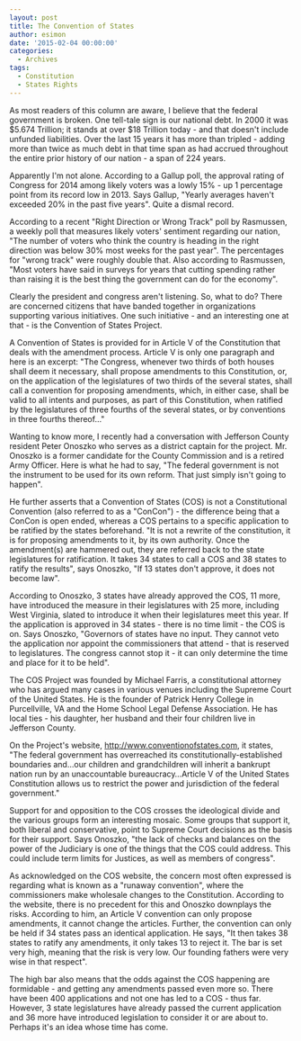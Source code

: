 ```yaml
---
layout: post
title: The Convention of States
author: esimon
date: '2015-02-04 00:00:00'
categories:
  - Archives
tags:
  - Constitution
  - States Rights
---
```

As most readers of this column are aware, I believe that the federal government is broken. One tell-tale sign is our national debt. In 2000 it was $5.674 Trillion; it stands at over $18 Trillion today - and that doesn't include unfunded liabilities. Over the last 15 years it has more than tripled - adding more than twice as much debt in that time span as had accrued throughout the entire prior history of our nation - a span of 224 years. 

Apparently I'm not alone. According to a Gallup poll, the approval rating of Congress for 2014 among likely voters was a lowly 15% - up 1 percentage point from its record low in 2013. Says Gallup, "Yearly averages haven't exceeded 20% in the past five years". Quite a dismal record. 

According to a recent "Right Direction or Wrong Track" poll by Rasmussen, a weekly poll that measures likely voters' sentiment regarding our nation, "The number of voters who think the country is heading in the right direction was below 30% most weeks for the past year". The percentages for "wrong track" were roughly double that. Also according to Rasmussen, "Most voters have said in surveys for years that cutting spending rather than raising it is the best thing the government can do for the economy". 

Clearly the president and congress aren't listening. So, what to do? There are concerned citizens that have banded together in organizations supporting various initiatives. One such initiative - and an interesting one at that - is the Convention of States Project. 

A Convention of States is provided for in Article V of the Constitution that deals with the amendment process. Article V is only one paragraph and here is an excerpt: "The Congress, whenever two thirds of both houses shall deem it necessary, shall propose amendments to this Constitution, or, on the application of the legislatures of two thirds of the several states, shall call a convention for proposing amendments, which, in either case, shall be valid to all intents and purposes, as part of this Constitution, when ratified by the legislatures of three fourths of the several states, or by conventions in three fourths thereof…" 

Wanting to know more, I recently had a conversation with Jefferson County resident Peter Onoszko who serves as a district captain for the project. Mr. Onoszko is a former candidate for the County Commission and is a retired Army Officer. Here is what he had to say, "The federal government is not the instrument to be used for its own reform. That just simply isn't going to happen". 

He further asserts that a Convention of States (COS) is not a Constitutional Convention (also referred to as a "ConCon") - the difference being that a ConCon is open ended, whereas a COS pertains to a specific application to be ratified by the states beforehand. "It is not a rewrite of the constitution, it is for proposing amendments to it, by its own authority. Once the amendment(s) are hammered out, they are referred back to the state legislatures for ratification. It takes 34 states to call a COS and 38 states to ratify the results", says Onoszko, "If 13 states don't approve, it does not become law".

According to Onoszko, 3 states have already approved the COS, 11 more, have introduced the measure in their legislatures with 25 more, including West Virginia, slated to introduce it when their legislatures meet this year. If the application is approved in 34 states - there is no time limit - the COS is on. Says Onoszko, "Governors of states have no input. They cannot veto the application nor appoint the commissioners that attend - that is reserved to legislatures. The congress cannot stop it - it can only determine the time and place for it to be held". 

The COS Project was founded by Michael Farris, a constitutional attorney who has argued many cases in various venues including the Supreme Court of the United States. He is the founder of Patrick Henry College in Purcellville, VA and the Home School Legal Defense Association. He has local ties - his daughter, her husband and their four children live in Jefferson County. 

On the Project's website, http://www.conventionofstates.com, it states, "The federal government has overreached its constitutionally-established boundaries and…our children and grandchildren will inherit a bankrupt nation run by an unaccountable bureaucracy…Article V of the United States Constitution allows us to restrict the power and jurisdiction of the federal government."

Support for and opposition to the COS crosses the ideological divide and the various groups form an interesting mosaic. Some groups that support it, both liberal and conservative, point to Supreme Court decisions as the basis for their support. Says Onoszko, "the lack of checks and balances on the power of the Judiciary is one of the things that the COS could address. This could include term limits for Justices, as well as members of congress". 

As acknowledged on the COS website, the concern most often expressed is regarding what is known as a "runaway convention", where the commissioners make wholesale changes to the Constitution. According to the website, there is no precedent for this and Onoszko downplays the risks. According to him, an Article V convention can only propose amendments, it cannot change the articles. Further, the convention can only be held if 34 states pass an identical application. He says, "It then takes 38 states to ratify any amendments, it only takes 13 to reject it. The bar is set very high, meaning that the risk is very low. Our founding fathers were very wise in that respect". 

The high bar also means that the odds against the COS happening are formidable - and getting any amendments passed even more so. There have been 400 applications and not one has led to a COS - thus far. However, 3 state legislatures have already passed the current application and 36 more have introduced legislation to consider it or are about to. Perhaps it's an idea whose time has come. 

